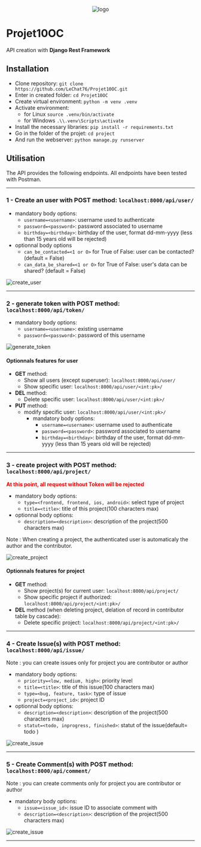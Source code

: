 <p align="center">
 <img alt="logo" src="https://github.com/LeChat76/Projet10OC/assets/119883313/a0820c54-3c47-4f29-b81a-43990c58e9c5">
</p>

# Projet10OC
API creation with __Django Rest Framework__

## Installation

* Clone repository: `git clone https://github.com/LeChat76/Projet10OC.git`  
* Enter in created folder: `cd Projet10OC`  
* Create virtual environment: `python -m venv .venv`  
* Activate environment:  
    * for Linux `source .venv/bin/activate`  
    * for Windows `.\\.venv\Scripts\activate`  
* Install the necessary libraries: `pip install -r requirements.txt`  
* Go in the folder of the projet: `cd project`  
* And run the webserver: `python manage.py runserver`  

## Utilisation
The API provides the following endpoints.
All endpoints have been tested with Postman.

----------------------------------------------------------------------------------

### 1 - Create an user with **POST** method: `localhost:8000/api/user/`
* mandatory body options:
    - `username=<username>`: username used to authenticate
    - `password=<password>`: password associated to username
    - `birthday=<birthday>`: birthday of the user, format dd-mm-yyyy (less than 15 years old will be rejected)
* optionnal body options
    - `can_be_contacted=<1 or O>` for True of False: user can be contacted? (default = False)
    - `can_data_be_shared=<1 or O>`  for True of False: user's data can be shared? (default = False)

 <img alt="create_user" src="https://github.com/LeChat76/Projet10OC/assets/119883313/669f4860-cea7-40b6-b870-25419a76ca69">

----------------------------------------------------------------------------------

### 2 - generate token with **POST** method: `localhost:8000/api/token/`
* mandatory body options:
    - `username=<username>`: existing username
    - `password=<password>`: password of this username

<img alt="generate_token" src="https://github.com/LeChat76/Projet10OC/assets/119883313/91cc8beb-c5d8-431c-be0d-7e93e5aaa9e8">

#### Optionnals features for **user**
- **GET** method:
    - Show all users (except superuser): `localhost:8000/api/user/`
    - Show specific user: `localhost:8000/api/user/<int:pk>/`
- **DEL** method:
    - Delete specific user: `localhost:8000/api/user/<int:pk>/`
- **PUT** method:
    - modify specific user: `localhost:8000/api/user/<int:pk>/`
        - mandatory body options:
            - `username=<username>`: username used to authenticate
            - `password=<password>`: password associated to username
            - `birthday=<birthday>`: birthday of the user, format dd-mm-yyyy (less than 15 years old will be rejected)

----------------------------------------------------------------------------------

### 3 - create project with **POST** method: `localhost:8000/api/project/`
<font color="red">**At this point, all request without Token will be rejected**</font>
* mandatory body options:
    - `type=<frontend, frontend, ios, android>`: select type of project
    - `title=<title>`: title of this project(100 characters max)
* optionnal body options:
    - `description=<description>`: description of the project(500 characters max)  

Note : When creating a project, the authenticated user is automaticaly the author and the contributor.

<img alt="create_project" src="https://github.com/LeChat76/Projet10OC/assets/119883313/38d52c73-e50e-4a63-b8f2-9695c5b94e6b">

#### Optionnals features for **project**
- **GET** method:
    - Show project(s) for current user: `localhost:8000/api/project/`
    - Show specific project if authorized: `localhost:8000/api/project/<int:pk>/`
- **DEL** method (when deleting project, delation of record in contributor table by cascade):
    - Delete specific project: `localhost:8000/api/project/<int:pk>/`

----------------------------------------------------------------------------------

### 4 - Create Issue(s) with **POST** method: `localhost:8000/api/issue/`
Note : you can create issues only for project you are contributor or author
* mandatory body options:
    - `priority=<low, medium, high>`: priority level
    - `title=<title>`: title of this issue(100 characters max)
    - `type=<bug, feature, task>`: type of issue
    - `project=<project_id>`: project ID
* optionnal body options:
    - `description=<description>`: description of the project(500 characters max)
    - `statut=<todo, inprogress, finished>`: statut of the issue(default= todo )

<img alt="create_issue" src="https://github.com/LeChat76/Projet10OC/assets/119883313/07def0fc-ddc0-4026-b3f6-df265879e4c5">

----------------------------------------------------------------------------------

### 5 - Create Comment(s) with **POST** method: `localhost:8000/api/comment/`
Note : you can create comments only for project you are contributor or author
* mandatory body options:
    - `issue=<issue_id>`: issue ID to associate comment with
    - `description=<description>`: description of the project(500 characters max)

<img alt="create_issue" src="https://github.com/LeChat76/Projet10OC/assets/119883313/cc81f63e-0e38-49ef-b7ae-e0720c22f7ac">

----------------------------------------------------------------------------------
